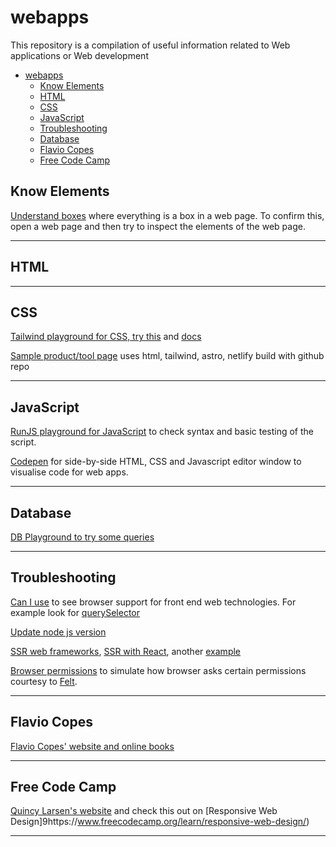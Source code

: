 # webapps
This repository is a compilation of useful information related to Web applications or Web development   

* [webapps](#webapps)
    * [Know Elements](#know-elements)
    * [HTML](#html)
    * [CSS](#css)
    * [JavaScript](#javascript)
    * [Troubleshooting](#troubleshooting)
    * [Database](#database)
    * [Flavio Copes](#flavio-copes)
    * [Free Code Camp](#free-code-camp)

## Know Elements 

[Understand boxes](https://every-layout.dev/rudiments/boxes/) where everything is a box in a web page. To confirm this, open a web page and then try to inspect the elements of the web page.   

----

## HTML 

----

## CSS 

[Tailwind playground for CSS, try this](https://play.tailwindcss.com/) and [docs](https://tailwindcss.com/docs/)   

[Sample product/tool page](https://stupendous-lollipop-54242c.netlify.app/) uses html, tailwind, astro, netlify build with github repo    

----

## JavaScript

[RunJS playground for JavaScript](https://runjs.app/) to check syntax and basic testing of the script.   

[Codepen](https://codepen.io/pen/) for side-by-side HTML, CSS and Javascript editor window to visualise code for web apps.   

----

## Database

[DB Playground to try some queries](https://www.db-fiddle.com/)  

----

## Troubleshooting 

[Can I use](https://caniuse.com/) to see browser support for front end web technologies. For example look for [querySelector](https://caniuse.com/?search=querySelector)   

[Update node js version](https://phoenixnap.com/kb/update-node-js-version)  

[SSR web frameworks](https://simply-how.com/server-side-rendering-web-frameworks), [SSR with React](https://blog.openreplay.com/server-side-rendering-ssr-with-react), another [example](https://frontend.blog/building-an-ssr-framework-using-vite-prisma/)     

[Browser permissions](https://permission.site/) to simulate how browser asks certain permissions courtesy to [Felt](https://adrifelt.github.io/demos/).   

----

## Flavio Copes 

[Flavio Copes' website and online books](https://flaviocopes.com/)  

----

## Free Code Camp

[Quincy Larsen's website](https://www.freecodecamp.org/) and check this out on [Responsive Web Design]9https://www.freecodecamp.org/learn/responsive-web-design/)   

----
